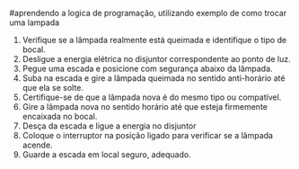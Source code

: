 #aprendendo a logica de programação, utilizando exemplo de como trocar uma lampada

1. Verifique se a lâmpada realmente está queimada e identifique o tipo de bocal.
2. Desligue a energia elétrica no disjuntor correspondente ao ponto de luz.
3. Pegue uma escada e posicione com segurança abaixo da lâmpada.
4. Suba na escada e gire a lâmpada queimada no sentido anti-horário até que ela se solte.
5. Certifique-se de que a lâmpada nova é do mesmo tipo ou compatível.
6. Gire a lâmpada nova no sentido horário até que esteja firmemente encaixada no bocal.
7. Desça da escada e ligue a energia no disjuntor 
8. Coloque o interruptor na posição ligado para verificar se a lâmpada acende.
9. Guarde a escada em local seguro, adequado.
 